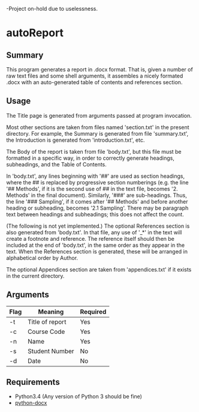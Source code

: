 -Project on-hold due to uselessness.

# autoReport
## Summary
This program generates a report in .docx format. That is, 
given a number of raw text files and some shell arguments, it assembles
a nicely formated .docx with an auto-generated table of contents and 
references section.


## Usage
The Title page is generated from arguments passed at program invocation.

Most other sections are taken from files named 'section.txt' in the present
directory. For example, the Summary is generated from file 'summary.txt', 
the Introduction is generated from 'introduction.txt', etc.

The Body of the report is taken from file 'body.txt', but this file
must be formatted in a specific way, in order to correctly generate headings,
subheadings, and the Table of Contents.

In 'body.txt', any lines beginning with '##' are used as section headings,
where the ## is replaced by progressive section numberings (e.g. the line
'## Methods', if it is the second use of ## in the text file, becomes 
'2. Methods' in the final document). Similarly, '###' are sub-headings. Thus,
the line '### Sampling', if it comes after '## Methods' and before another
heading or subheading, becomes '2.1 Sampling'. There may be paragraph text
between headings and subheadings; this does not affect the count.

(The following is not yet implemented.)
The optional References section is also generated from 'body.txt'. In that file,
any use of '_*' in the text will create a footnote and reference. The reference
itself should then be included at the end of 'body.txt', in the same order as
they appear in the text. When the References section is generated, these will
be arranged in alphabetical order by Author.

The optional Appendices section are taken from 'appendices.txt' if it
exists in the current directory.


## Arguments

| Flag |     Meaning     | Required |
|------|-----------------|----------|
|  -t  | Title of report |    Yes   |
|  -c  |   Course Code   |    Yes   |
|  -n  |      Name       |    Yes   |
|  -s  | Student Number  |    No    |  Default is blank.
|  -d  |      Date       |    No    |  Default is today's date.

## Requirements

- Python3.4 (Any version of Python 3 should be fine)
- [python-docx](https://github.com/python-openxml/python-docx)
